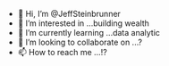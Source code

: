 - 👋 Hi, I’m @JeffSteinbrunner
- 👀 I’m interested in ...building wealth 
- 🌱 I’m currently learning ...data analytic
- 💞️ I’m looking to collaborate on ...?
- 📫 How to reach me ...!?

<!---
Jeff Steinbrunner/JeffSteinbrunner is a ✨ special ✨ repository because its `README.md` (this file) appears on your GitHub profile.
You can click the Preview link to take a look at your changes.
--->
